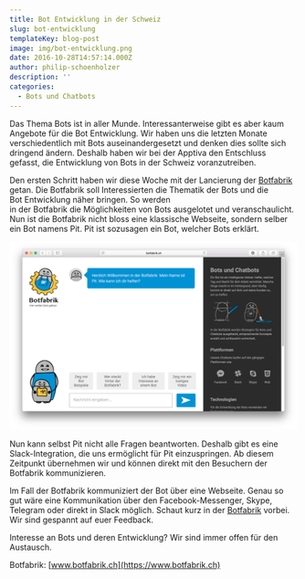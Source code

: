 ```yaml
---
title: Bot Entwicklung in der Schweiz
slug: bot-entwicklung
templateKey: blog-post
image: img/bot-entwicklung.png
date: 2016-10-28T14:57:14.000Z
author: philip-schoenholzer
description: ''
categories:
  - Bots und Chatbots
---
```


Das Thema Bots ist in aller Munde. Interessanterweise gibt es aber kaum Angebote für die Bot Entwicklung. Wir haben uns die letzten Monate verschiedentlich mit Bots auseinandergesetzt und denken dies sollte sich dringend ändern. Deshalb haben wir bei der Apptiva den Entschluss gefasst, die Entwicklung von Bots in der Schweiz voranzutreiben.

Den ersten Schritt haben wir diese Woche mit der Lancierung der [Botfabrik](https://www.botfabrik.ch) getan. Die Botfabrik soll Interessierten die Thematik der Bots und die Bot Entwicklung näher bringen. So werden in der Botfabrik die Möglichkeiten von Bots ausgelotet und veranschaulicht. Nun ist die Botfabrik nicht bloss eine klassische Webseite, sondern selber ein Bot namens Pit. Pit ist sozusagen ein Bot, welcher Bots erklärt.

![Screenshot der Webseite botfabrik.ch](img/bot-intro.png)

Nun kann selbst Pit nicht alle Fragen beantworten. Deshalb gibt es eine Slack-Integration, die uns ermöglicht für Pit einzuspringen. Ab diesem Zeitpunkt übernehmen wir und können direkt mit den Besuchern der Botfabrik kommunizieren.

Im Fall der Botfabrik kommuniziert der Bot über eine Webseite. Genau so gut wäre eine Kommunikation über den Facebook-Messenger, Skype, Telegram oder direkt in Slack möglich. Schaut kurz in der [Botfabrik](https://www.botfabrik.ch) vorbei. Wir sind gespannt auf euer Feedback.

Interesse an Bots und deren Entwicklung? Wir sind immer offen für den Austausch.

Botfabrik: [www.botfabrik.ch](https://www.botfabrik.ch)

